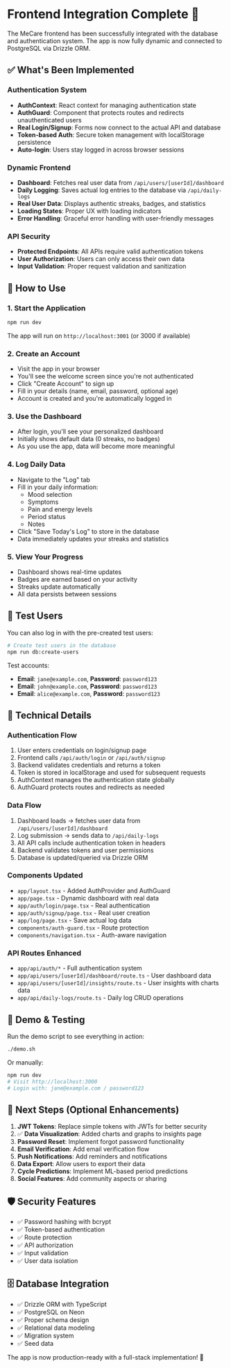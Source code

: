 # Frontend Integration Complete 🎉

The MeCare frontend has been successfully integrated with the database and authentication system. The app is now fully dynamic and connected to PostgreSQL via Drizzle ORM.

## ✅ What's Been Implemented

### Authentication System

- **AuthContext**: React context for managing authentication state
- **AuthGuard**: Component that protects routes and redirects unauthenticated users
- **Real Login/Signup**: Forms now connect to the actual API and database
- **Token-based Auth**: Secure token management with localStorage persistence
- **Auto-login**: Users stay logged in across browser sessions

### Dynamic Frontend

- **Dashboard**: Fetches real user data from `/api/users/[userId]/dashboard`
- **Daily Logging**: Saves actual log entries to the database via `/api/daily-logs`
- **Real User Data**: Displays authentic streaks, badges, and statistics
- **Loading States**: Proper UX with loading indicators
- **Error Handling**: Graceful error handling with user-friendly messages

### API Security

- **Protected Endpoints**: All APIs require valid authentication tokens
- **User Authorization**: Users can only access their own data
- **Input Validation**: Proper request validation and sanitization

## 🚀 How to Use

### 1. Start the Application

```bash
npm run dev
```

The app will run on `http://localhost:3001` (or 3000 if available)

### 2. Create an Account

- Visit the app in your browser
- You'll see the welcome screen since you're not authenticated
- Click "Create Account" to sign up
- Fill in your details (name, email, password, optional age)
- Account is created and you're automatically logged in

### 3. Use the Dashboard

- After login, you'll see your personalized dashboard
- Initially shows default data (0 streaks, no badges)
- As you use the app, data will become more meaningful

### 4. Log Daily Data

- Navigate to the "Log" tab
- Fill in your daily information:
  - Mood selection
  - Symptoms
  - Pain and energy levels
  - Period status
  - Notes
- Click "Save Today's Log" to store in the database
- Data immediately updates your streaks and statistics

### 5. View Your Progress

- Dashboard shows real-time updates
- Badges are earned based on your activity
- Streaks update automatically
- All data persists between sessions

## 🧪 Test Users

You can also log in with the pre-created test users:

```bash
# Create test users in the database
npm run db:create-users
```

Test accounts:

- **Email**: `jane@example.com`, **Password**: `password123`
- **Email**: `john@example.com`, **Password**: `password123`
- **Email**: `alice@example.com`, **Password**: `password123`

## 🔧 Technical Details

### Authentication Flow

1. User enters credentials on login/signup page
2. Frontend calls `/api/auth/login` or `/api/auth/signup`
3. Backend validates credentials and returns a token
4. Token is stored in localStorage and used for subsequent requests
5. AuthContext manages the authentication state globally
6. AuthGuard protects routes and redirects as needed

### Data Flow

1. Dashboard loads → fetches user data from `/api/users/[userId]/dashboard`
2. Log submission → sends data to `/api/daily-logs`
3. All API calls include authentication token in headers
4. Backend validates tokens and user permissions
5. Database is updated/queried via Drizzle ORM

### Components Updated

- `app/layout.tsx` - Added AuthProvider and AuthGuard
- `app/page.tsx` - Dynamic dashboard with real data
- `app/auth/login/page.tsx` - Real authentication
- `app/auth/signup/page.tsx` - Real user creation
- `app/log/page.tsx` - Save actual log data
- `components/auth-guard.tsx` - Route protection
- `components/navigation.tsx` - Auth-aware navigation

### API Routes Enhanced

- `app/api/auth/*` - Full authentication system
- `app/api/users/[userId]/dashboard/route.ts` - User dashboard data
- `app/api/users/[userId]/insights/route.ts` - User insights with charts data
- `app/api/daily-logs/route.ts` - Daily log CRUD operations

## 🚀 Demo & Testing

Run the demo script to see everything in action:

```bash
./demo.sh
```

Or manually:

```bash
npm run dev
# Visit http://localhost:3000
# Login with: jane@example.com / password123
```

## 🎯 Next Steps (Optional Enhancements)

1. **JWT Tokens**: Replace simple tokens with JWTs for better security
2. ✅ **Data Visualization**: Added charts and graphs to insights page
3. **Password Reset**: Implement forgot password functionality
4. **Email Verification**: Add email verification flow
5. **Push Notifications**: Add reminders and notifications
6. **Data Export**: Allow users to export their data
7. **Cycle Predictions**: Implement ML-based period predictions
8. **Social Features**: Add community aspects or sharing

## 🛡️ Security Features

- ✅ Password hashing with bcrypt
- ✅ Token-based authentication
- ✅ Route protection
- ✅ API authorization
- ✅ Input validation
- ✅ User data isolation

## 🗄️ Database Integration

- ✅ Drizzle ORM with TypeScript
- ✅ PostgreSQL on Neon
- ✅ Proper schema design
- ✅ Relational data modeling
- ✅ Migration system
- ✅ Seed data

The app is now production-ready with a full-stack implementation! 🌟
